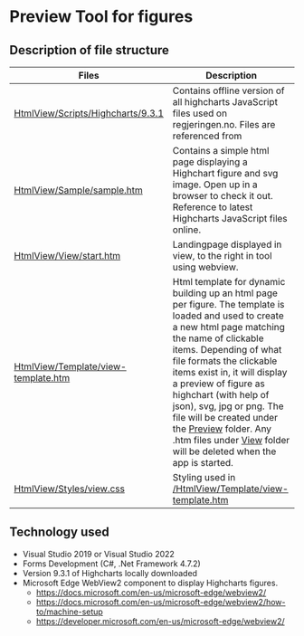 # Preview Tool for figures


##  Description of file structure


|Files           |Description
|----------------|------------------------------- 
|[HtmlView/Scripts/Highcharts/9.3.1](/HtmlView/Scripts/Highcharts/9.3.1)|Contains offline version of all highcharts JavaScript files used on regjeringen.no. Files are referenced from |[Preview/Template/view-template.htm](/Preview/Template/view-template.htm)
|[HtmlView/Sample/sample.htm](/HtmlView/Sample/sample.htm)|Contains a simple html page displaying a Highchart figure and svg image. Open up in a browser to check it out. Reference to latest Highcharts JavaScript files online.
|[HtmlView/View/start.htm](/HtmlView/View/default.htm)|Landingpage displayed in view, to the right in tool using webview.
|[HtmlView/Template/view-template.htm](/HtmlView/Template/view-template.htm)|Html template for dynamic building up an html page per figure. The template is loaded and used to create a new html page matching the name of clickable items. Depending of what file formats the clickable items exist in, it will display a preview of figure as highchart (with help of json), svg, jpg or png. The file will be created under the [Preview](/Preview) folder. Any .htm files under [View](/View) folder will be deleted when the app is started.
|[HtmlView/Styles/view.css](/HtmlView/Styles/view.css)|Styling used in [/HtmlView/Template/view-template.htm](/HtmlView/Template/view-template.htm)


##  Technology used
- Visual Studio 2019 or Visual Studio 2022
- Forms Development (C#, .Net Framework 4.7.2)
- Version 9.3.1 of Highcharts locally downloaded
- Microsoft Edge WebView2 component to display Highcharts figures. 
	- https://docs.microsoft.com/en-us/microsoft-edge/webview2/
	- https://docs.microsoft.com/en-us/microsoft-edge/webview2/how-to/machine-setup
	- https://developer.microsoft.com/en-us/microsoft-edge/webview2/
